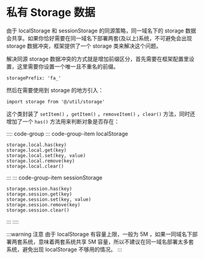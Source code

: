 # 私有 Storage 数据 <Badge type="tip" text="专业版" vertical="top" />

由于 localStorage 和 sessionStorage 的同源策略，同一域名下的 storage 数据会共享。如果你恰好需要在同一域名下部署两套(及以上)系统，不可避免会出现 storage 数据冲突，框架提供了一个 storage 类来解决这个问题。

解决同源 storage 数据冲突的方式就是增加前缀区分，首先需要在框架配置里设置，这里需要你设置一个唯一且不重名的前缀。

```js:no-line-numbers
storagePrefix: 'fa_'
```

然后在需要使用到 storage 的地方引入：

```js:no-line-numbers
import storage from '@/util/storage'
```

这个类封装了 `setItem()` ，`getItem()` ，`removeItem()` ，`clear()` 方法，同时还增加了一个 `has()` 方法用来判断对象是否存在：

:::: code-group
::: code-group-item localStorage
```js:no-line-numbers
storage.local.has(key)
storage.local.get(key)
storage.local.set(key, value)
storage.local.remove(key)
storage.local.clear()
```
:::
::: code-group-item sessionStorage
```js:no-line-numbers
storage.session.has(key)
storage.session.get(key)
storage.session.set(key, value)
storage.session.remove(key)
storage.session.clear()
```
:::
::::

:::warning 注意
由于 localStorage 有容量上限，一般为 5M ，如果一同域名下部署两套系统，意味着两套系统共享 5M 容量，所以不建议在同一域名部署太多套系统，避免出现 localStorage 不够用的情况。
:::

